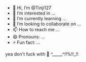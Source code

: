 - 👋 Hi, I’m @Tinji127
- 👀 I’m interested in ...
- 🌱 I’m currently learning ...
- 💞️ I’m looking to collaborate on ...
- 📫 How to reach me ...
- 😄 Pronouns: ...
- ⚡ Fun fact: ...

<!---
Tinji127/Tinji127 is a ✨ special ✨ repository because its `md` (this file) appears on your GitHub profile.
You can click the Preview link to take a look at your changes.
--->
yea don't fuck with 💯 _^_____^!!_%!!_!!
